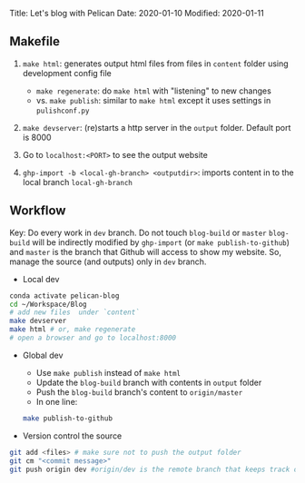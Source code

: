 Title: Let's blog with Pelican
Date: 2020-01-10
Modified: 2020-01-11

## Makefile
1. `make html`: generates output html files from files in `content` folder using
development config file
    - `make regenerate`: do `make html` with "listening" to new changes
    - vs. `make publish`: similar to `make html` except it uses settings in `pulishconf.py`
 
2. `make devserver`: (re)starts a http server in the `output` folder. Default port is 8000
3. Go to `localhost:<PORT>` to see the output website
4. `ghp-import -b <local-gh-branch> <outputdir>`: imports content in <output> to 
the local branch `local-gh-branch`

## Workflow
Key: Do every work in `dev` branch. Do not touch `blog-build` or `master`
`blog-build` will be indirectly modified by `ghp-import` (or `make publish-to-github`)
and `master` is the branch that Github will access to show my website. 
So, manage the source (and outputs) only in `dev` branch.

- Local dev
```bash
conda activate pelican-blog
cd ~/Workspace/Blog
# add new files  under `content`
make devserver
make html # or, make regenerate 
# open a browser and go to localhost:8000
```

- Global dev  
    - Use `make publish` instead of `make html`
    - Update the `blog-build` branch with contents in `output` folder
    - Push the `blog-build` branch's content to `origin/master`
    - In one line: 
    
    ```bash
    make publish-to-github
    ```
   
- Version control the source
```bash
git add <files> # make sure not to push the output folder
git cm "<commit message>"
git push origin dev #origin/dev is the remote branch that keeps track of blog sources
```


